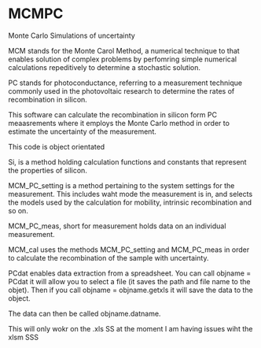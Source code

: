 MCMPC
=====

Monte Carlo Simulations of uncertainty

MCM stands for the Monte Carol Method, a numerical technique to that enables solution of complex problems by perfomring simple numerical calculations repeditively to determine a stochastic solution.

PC stands for photoconductance, referring to a measurement technique commonly used in the photovoltaic research to determine the rates of recombination in silicon. 

This software can calculate the recombination in silicon form PC meaasrements where it employs the Monte Carlo method in order to estimate the uncertainty of the measurement.

This code is object orientated

Si, is a method holding calculation functions and constants that represent the properties of silicon. 

MCM_PC_setting is a method pertaining to the system settings for the measurement. This includes waht mode the measurement is in, and selects the models used by the calculation for mobility, intrinsic recombination and so on. 

MCM_PC_meas, short for measurement holds data on an individual measurement. 

MCM_cal uses the methods MCM_PC_setting and MCM_PC_meas in order to calculate the recombination of the sample with uncertainty. 

PCdat enables data extraction from a spreadsheet. You can call objname = PCdat it will allow you to select a file (it saves the path and file name to the objet). Then if you call objname = objname.getxls it will save the data to the object.

The data can then be called objname.datname.

This will only wokr on the .xls SS at the moment I am having issues wiht the xlsm SSS
